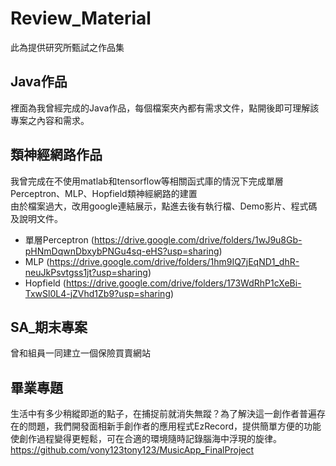 # Review_Material
此為提供研究所甄試之作品集

## Java作品
裡面為我曾經完成的Java作品，每個檔案夾內都有需求文件，點開後即可理解該專案之內容和需求。

## 類神經網路作品
我曾完成在不使用matlab和tensorflow等相關函式庫的情況下完成單層Perceptron、MLP、Hopfield類神經網路的建置\
由於檔案過大，改用google連結展示，點進去後有執行檔、Demo影片、程式碼及說明文件。
- 單層Perceptron (https://drive.google.com/drive/folders/1wJ9u8Gb-pHNmDqwnDbxybPNGu4sq-eHS?usp=sharing)
- MLP (https://drive.google.com/drive/folders/1hm9IQ7jEqND1_dhR-neuJkPsvtgss1jt?usp=sharing)
- Hopfield (https://drive.google.com/drive/folders/173WdRhP1cXeBi-TxwSl0L4-jZVhd1Zb9?usp=sharing)

## SA_期末專案
 曾和組員一同建立一個保險買賣網站
 
## 畢業專題
生活中有多少稍縱即逝的點子，在捕捉前就消失無蹤？為了解決這一創作者普遍存在的問題，我們開發面相新手創作者的應用程式EzRecord，提供簡單方便的功能使創作過程變得更輕鬆，可在合適的環境隨時記錄腦海中浮現的旋律。 
  https://github.com/vony123tony123/MusicApp_FinalProject

